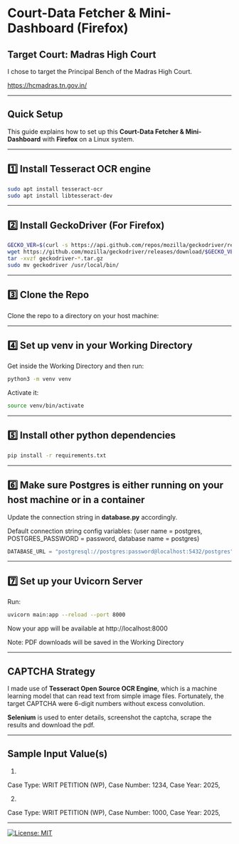 # Court-Data Fetcher & Mini-Dashboard (Firefox)

## Target Court: Madras High Court
I chose to target the Principal Bench of the Madras High Court.

https://hcmadras.tn.gov.in/

---

## Quick Setup

This guide explains how to set up this **Court-Data Fetcher & Mini-Dashboard** with **Firefox** on a Linux system.

---

## 1️⃣ Install Tesseract OCR engine

```bash
sudo apt install tesseract-ocr
sudo apt install libtesseract-dev
```

---

## 2️⃣ Install GeckoDriver (For Firefox)

```bash
GECKO_VER=$(curl -s https://api.github.com/repos/mozilla/geckodriver/releases/latest | grep tag_name | cut -d '"' -f 4)
wget https://github.com/mozilla/geckodriver/releases/download/$GECKO_VER/geckodriver-$GECKO_VER-linux64.tar.gz
tar -xvzf geckodriver-*.tar.gz
sudo mv geckodriver /usr/local/bin/

```

---

## 3️⃣ Clone the Repo
Clone the repo to a directory on your host machine:

---

## 4️⃣ Set up venv in your Working Directory
Get inside the Working Directory and then run:

```bash
python3 -m venv venv
```

Activate it:

```bash
source venv/bin/activate
```

---

## 5️⃣ Install other python dependencies

```bash
pip install -r requirements.txt

```

---

## 6️⃣ Make sure Postgres is either running on your host machine or in a container
Update the connection string in **database.py** accordingly.

Default connection string config variables:
(user name = postgres, 
POSTGRES_PASSWORD = password, 
database name = postgres)

```python
DATABASE_URL = "postgresql://postgres:password@localhost:5432/postgres"

```

---

## 7️⃣ Set up your Uvicorn Server
Run:
```bash
uvicorn main:app --reload --port 8000

```

Now your app will be available at http://localhost:8000

Note: PDF downloads will be saved in the Working Directory

---

## CAPTCHA Strategy

I made use of **Tesseract Open Source OCR Engine**, which is a machine learning model that can read text from simple image files. Fortunately, the target CAPTCHA were 6-digit numbers without excess convolution.

**Selenium** is used to enter details, screenshot the captcha, scrape the results and download the pdf.

---

## Sample Input Value(s)

1.
Case Type: WRIT PETITION (WP), 
Case Number: 1234, 
Case Year: 2025, 

2.
Case Type: WRIT PETITION (WP), 
Case Number: 1000, 
Case Year: 2025, 

---

[![License: MIT](https://img.shields.io/badge/License-MIT-yellow.svg)](https://opensource.org/licenses/MIT)